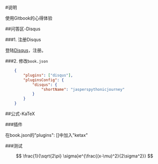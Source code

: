 
#说明

使用Gitbook的心得体验

##问答区-Disqus

###1. 注册Disqus

登陆[Disqus](https://disqus.com/)，注册。

###2. 修改`book.json`

```json
    {
        "plugins": ["disqus"],
        "pluginsConfig": {
            "disqus": {
                "shortName": "jasperspythonicjourney"
            }
        }  
    } 
```

##公式-KaTeX

###插件

在book.json的"plugins": []中加入"ketax"

###测试

$$
\frac{1}{\sqrt{2\pi} \sigma}e^{\frac{(x-\mu)^2}{2\sigma^2}}
$$



